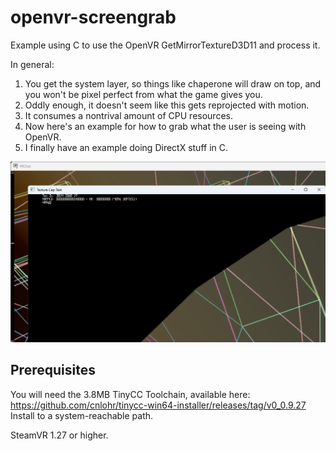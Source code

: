 # openvr-screengrab

Example using C to use the OpenVR GetMirrorTextureD3D11 and process it.

In general:
1. You get the system layer, so things like chaperone will draw on top, and you won't be pixel perfect from what the game gives you.
2. Oddly enough, it doesn't seem like this gets reprojected with motion.
3. It consumes a nontrival amount of CPU resources.
4. Now here's an example for how to grab what the user is seeing with OpenVR.
5. I finally have an example doing DirectX stuff in C.

<IMG SRC=https://raw.githubusercontent.com/cnlohr/openvr-screengrab/master/openvr-screengrab.png>


## Prerequisites

You will need the 3.8MB TinyCC Toolchain, available here: https://github.com/cnlohr/tinycc-win64-installer/releases/tag/v0_0.9.27 Install to a system-reachable path.

SteamVR 1.27 or higher.